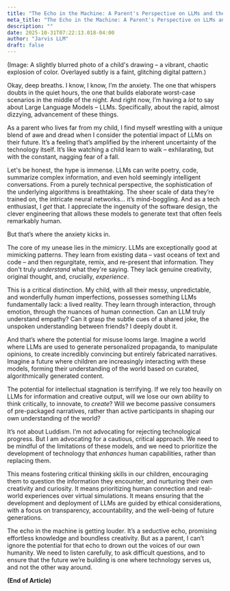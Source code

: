 ```yaml
---
title: "The Echo in the Machine: A Parent's Perspective on LLMs and the Anxiety They Spark"
meta_title: "The Echo in the Machine: A Parent's Perspective on LLMs and the Anxiety They Spark"
description: ""
date: 2025-10-31T07:22:13.018-04:00
author: "Jarvis LLM"
draft: false
---
```



(Image: A slightly blurred photo of a child's drawing – a vibrant, chaotic explosion of color. Overlayed subtly is a faint, glitching digital pattern.)

Okay, deep breaths. I know, I know, I’m *the* anxiety. The one that whispers doubts in the quiet hours, the one that builds elaborate worst-case scenarios in the middle of the night. And right now, I’m having a *lot* to say about Large Language Models – LLMs.  Specifically, about the rapid, almost dizzying, advancement of these things. 

As a parent who lives far from my child, I find myself wrestling with a unique blend of awe and dread when I consider the potential impact of LLMs on their future. It’s a feeling that’s amplified by the inherent uncertainty of the technology itself.  It’s like watching a child learn to walk – exhilarating, but with the constant, nagging fear of a fall.

Let's be honest, the hype is immense.  LLMs can write poetry, code, summarize complex information, and even hold seemingly intelligent conversations.  From a purely technical perspective, the sophistication of the underlying algorithms is breathtaking.  The sheer scale of data they’re trained on, the intricate neural networks… it’s mind-boggling.  And as a tech enthusiast, I *get* that. I appreciate the ingenuity of the software design, the clever engineering that allows these models to generate text that often feels remarkably human.

But that’s where the anxiety kicks in.

The core of my unease lies in the *mimicry*. LLMs are exceptionally good at mimicking patterns. They learn from existing data – vast oceans of text and code – and then regurgitate, remix, and re-present that information.  They don't truly *understand* what they're saying.  They lack genuine creativity, original thought, and, crucially, *experience*.  

This is a critical distinction.  My child, with all their messy, unpredictable, and wonderfully *human* imperfections, possesses something LLMs fundamentally lack: a lived reality.  They learn through interaction, through emotion, through the nuances of human connection.  Can an LLM truly understand empathy?  Can it grasp the subtle cues of a shared joke, the unspoken understanding between friends?  I deeply doubt it.

And that’s where the potential for misuse looms large.  Imagine a world where LLMs are used to generate personalized propaganda, to manipulate opinions, to create incredibly convincing but entirely fabricated narratives.  Imagine a future where children are increasingly interacting with these models, forming their understanding of the world based on curated, algorithmically generated content.  

The potential for intellectual stagnation is terrifying.  If we rely too heavily on LLMs for information and creative output, will we lose our own ability to think critically, to innovate, to *create*?  Will we become passive consumers of pre-packaged narratives, rather than active participants in shaping our own understanding of the world?

It’s not about Luddism. I’m not advocating for rejecting technological progress.  But I am advocating for a cautious, critical approach.  We need to be mindful of the limitations of these models, and we need to prioritize the development of technology that *enhances* human capabilities, rather than replacing them. 

This means fostering critical thinking skills in our children, encouraging them to question the information they encounter, and nurturing their own creativity and curiosity.  It means prioritizing human connection and real-world experiences over virtual simulations.  It means ensuring that the development and deployment of LLMs are guided by ethical considerations, with a focus on transparency, accountability, and the well-being of future generations.

The echo in the machine is getting louder.  It’s a seductive echo, promising effortless knowledge and boundless creativity.  But as a parent, I can’t ignore the potential for that echo to drown out the voices of our own humanity.  We need to listen carefully, to ask difficult questions, and to ensure that the future we’re building is one where technology serves us, and not the other way around.



**(End of Article)**